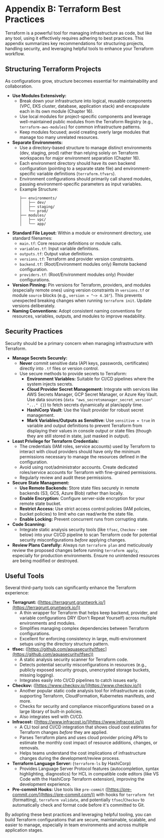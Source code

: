 # Appendix B: Terraform Best Practices

Terraform is a powerful tool for managing infrastructure as code, but like any tool, using it effectively requires adhering to best practices. This appendix summarizes key recommendations for structuring projects, handling security, and leveraging helpful tools to enhance your Terraform workflow.

## Structuring Terraform Projects

As configurations grow, structure becomes essential for maintainability and collaboration.

*   **Use Modules Extensively:**
    *   Break down your infrastructure into logical, reusable components (VPC, EKS cluster, database, application stack) and encapsulate each in its own module (Chapter 16).
    *   Use local modules for project-specific components and leverage well-maintained public modules from the Terraform Registry (e.g., `terraform-aws-modules`) for common infrastructure patterns.
    *   Keep modules focused; avoid creating overly large modules that manage too many unrelated resources.
*   **Separate Environments:**
    *   Use a directory-based structure to manage distinct environments (dev, staging, prod) rather than relying solely on Terraform workspaces for major environment separation (Chapter 16).
    *   Each environment directory should have its own backend configuration (pointing to a separate state file) and environment-specific variable definitions (`terraform.tfvars`).
    *   Environment configurations should primarily call shared modules, passing environment-specific parameters as input variables.
    *   Example Structure:
        ```
        ├── environments/
        │   ├── dev/
        │   ├── staging/
        │   └── prod/
        ├── modules/
        │   ├── vpc/
        │   └── app/
        ```
*   **Standard File Layout:** Within a module or environment directory, use standard filenames:
    *   `main.tf`: Core resource definitions or module calls.
    *   `variables.tf`: Input variable definitions.
    *   `outputs.tf`: Output value definitions.
    *   `versions.tf`: Terraform and provider version constraints.
    *   `backend.tf`: (Root/Environment modules only) Remote backend configuration.
    *   `providers.tf`: (Root/Environment modules only) Provider configurations.
*   **Version Pinning:** Pin versions for Terraform, providers, and modules (especially remote ones) using version constraints in `versions.tf` or module `source` blocks (e.g., `version = "~> 4.16"`). This prevents unexpected breaking changes when running `terraform init`. Update versions deliberately.
*   **Naming Conventions:** Adopt consistent naming conventions for resources, variables, outputs, and modules to improve readability.

## Security Practices

Security should be a primary concern when managing infrastructure with Terraform.

*   **Manage Secrets Securely:**
    *   **Never** commit sensitive data (API keys, passwords, certificates) directly into `.tf` files or version control.
    *   Use secure methods to provide secrets to Terraform:
        *   **Environment Variables:** Suitable for CI/CD pipelines where the system injects secrets.
        *   **Cloud Provider Secret Management:** Integrate with services like AWS Secrets Manager, GCP Secret Manager, or Azure Key Vault. Use data sources (`data "aws_secretsmanager_secret_version" "..." {}`) to fetch secrets dynamically at plan/apply time.
        *   **HashiCorp Vault:** Use the Vault provider for robust secret management.
        *   **Mark Variables/Outputs as Sensitive:** Use `sensitive = true` in variable and output definitions to prevent Terraform from displaying their values in console output or state files (though they are still stored in state, just masked in output).
*   **Least Privilege for Terraform Credentials:**
    *   The credentials (IAM roles, service accounts) used by Terraform to interact with cloud providers should have only the minimum permissions necessary to manage the resources defined in the configuration.
    *   Avoid using root/administrator accounts. Create dedicated roles/service accounts for Terraform with fine-grained permissions.
    *   Regularly review and audit these permissions.
*   **Secure State Management:**
    *   **Use Remote Backends:** Store state files securely in remote backends (S3, GCS, Azure Blob) rather than locally.
    *   **Enable Encryption:** Configure server-side encryption for your remote state bucket.
    *   **Restrict Access:** Use strict access control policies (IAM policies, bucket policies) to limit who can read/write the state file.
    *   **Enable Locking:** Prevent concurrent runs from corrupting state.
*   **Code Scanning:**
    *   Integrate static analysis security tools (like `tfsec`, `Checkov` - see below) into your CI/CD pipeline to scan Terraform code for potential security misconfigurations *before* applying changes.
*   **Review Plans Carefully:** Always run `terraform plan` and meticulously review the proposed changes before running `terraform apply`, especially for production environments. Ensure no unintended resources are being modified or destroyed.

## Useful Tools

Several third-party tools can significantly enhance the Terraform experience:

*   **Terragrunt:** ([https://terragrunt.gruntwork.io/](https://terragrunt.gruntwork.io/))
    *   A thin wrapper for Terraform that helps keep backend, provider, and variable configurations DRY (Don't Repeat Yourself) across multiple environments and modules.
    *   Simplifies managing complex dependencies between Terraform configurations.
    *   Excellent for enforcing consistency in large, multi-environment setups using the directory structure pattern.
*   **tfsec:** ([https://github.com/aquasecurity/tfsec](https://github.com/aquasecurity/tfsec))
    *   A static analysis security scanner for Terraform code.
    *   Detects potential security misconfigurations in resources (e.g., publicly exposed security groups, unencrypted storage buckets, missing logging).
    *   Integrates easily into CI/CD pipelines to catch issues early.
*   **Checkov:** ([https://www.checkov.io/](https://www.checkov.io/))
    *   Another popular static code analysis tool for infrastructure as code, supporting Terraform, CloudFormation, Kubernetes manifests, and more.
    *   Checks for security and compliance misconfigurations based on a large library of built-in policies.
    *   Also integrates well with CI/CD.
*   **Infracost:** ([https://www.infracost.io/](https://www.infracost.io/))
    *   A CLI tool and CI/CD integration that shows cloud cost estimates for Terraform changes *before* they are applied.
    *   Parses Terraform plans and uses cloud provider pricing APIs to estimate the monthly cost impact of resource additions, changes, or removals.
    *   Helps teams understand the cost implications of infrastructure changes during the development/review process.
*   **Terraform Language Server:** (`terraform-ls` by HashiCorp)
    *   Provides Language Server Protocol features (autocompletion, syntax highlighting, diagnostics) for HCL in compatible code editors (like VS Code with the HashiCorp Terraform extension), improving the development experience.
*   **Pre-commit Hooks:** Use tools like `pre-commit` ([https://pre-commit.com/](https://pre-commit.com/)) with hooks for `terraform fmt` (formatting), `terraform validate`, and potentially `tfsec`/`Checkov` to automatically check and format code before it's committed to Git.

By adopting these best practices and leveraging helpful tooling, you can build Terraform configurations that are secure, maintainable, scalable, and easier to manage, especially in team environments and across multiple application stages.
